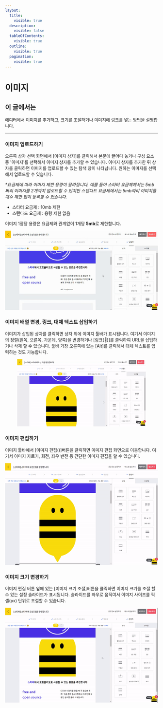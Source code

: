 ```yaml
---
layout:
  title:
    visible: true
  description:
    visible: false
  tableOfContents:
    visible: true
  outline:
    visible: true
  pagination:
    visible: true
---
```


# 이미지

## 이 글에서는

에디터에서 이미지를 추가하고, 크기를 조절하거나 이미지에 링크를 넣는 방법을 설명합니다.

***

### 이미지 업로드하기 <a href="#h_01ggs6kwt85pwrr5tka6f34mgr" id="h_01ggs6kwt85pwrr5tka6f34mgr"></a>

오른쪽 상자 선택 화면에서 \[이미지 상자]를 클릭해서 본문에 끌어다 놓거나 구성 요소 중 '이미지'를 선택해서 이미지 상자를 추가할 수 있습니다. 이미지 상자를 추가한 뒤 상자를 클릭하면 이미지를 업로드할 수 있는 탐색 창이 나타납니다. 원하는 이미지를 선택해서 업로드할 수 있습니다.

_\*요금제에 따라 이미지 제한 용량이 달라집니다. 예를 들어 스타터 요금제에서는 5mb짜리 이미지를 2개까지 업로드할 수 있지만 스탠다드 요금제에서는 5mb짜리 이미지를 개수 제한 없이 등록할 수 있습니다._

* 스타터 요금제 : 10mb 제한
* 스탠다드 요금제 : 용량 제한 없음

이미지 1장당 용량은 요금제와 관계없이 1개당 **5mb**로 제한합니다.

![](<../../../.gitbook/assets/1 (7).gif>)



### 이미지 배열 변경, 링크, 대체 텍스트 삽입하기 <a href="#h_01ggs6m182ehrnz68thz9gjfwp" id="h_01ggs6m182ehrnz68thz9gjfwp"></a>

이미지가 삽입된 상자를 클릭하면 상자 위에 이미지 툴바가 표시됩니다. 여기서 이미지의 정렬(왼쪽, 오른쪽, 가운데, 양쪽)을 변경하거나 \[링크(🔗)]를 클릭하여 URL을 삽입하거나 삭제 할 수 있습니다. 툴바 가장 오른쪽에 있는 \[Alt]를 클릭해서 대체 텍스트를 입력하는 것도 가능합니다.

<figure><img src="../../../.gitbook/assets/2 (5).gif" alt=""><figcaption></figcaption></figure>



### 이미지 편집하기 <a href="#h_01ggs6m5jy3tvtsvjtp8nxe66e" id="h_01ggs6m5jy3tvtsvjtp8nxe66e"></a>

이미지 툴바에서 \[이미지 편집()]버튼을 클릭하면 이미지 편집 화면으로 이동합니다. 여기서 이미지 자르기, 회전, 좌우 반전 등 간단한 이미지 편집을 할 수 있습니다.

![](<../../../.gitbook/assets/3 (4).gif>)

&#x20;

### 이미지 크기 변경하기 <a href="#h_01ggs6m9zsvgrh7smtf4ehfaen" id="h_01ggs6m9zsvgrh7smtf4ehfaen"></a>

이미지 편집 버튼 옆에 있는 \[이미지 크기 조절]버튼을 클릭하면 이미지 크기를 조절 할 수 있는 설정 슬라이드가 표시됩니다. 슬라이드를 좌우로 움직여서 이미지 사이즈를 픽셀(px) 단위로 조절할 수 있습니다.

![](<../../../.gitbook/assets/4 (4).gif>)

&#x20;
